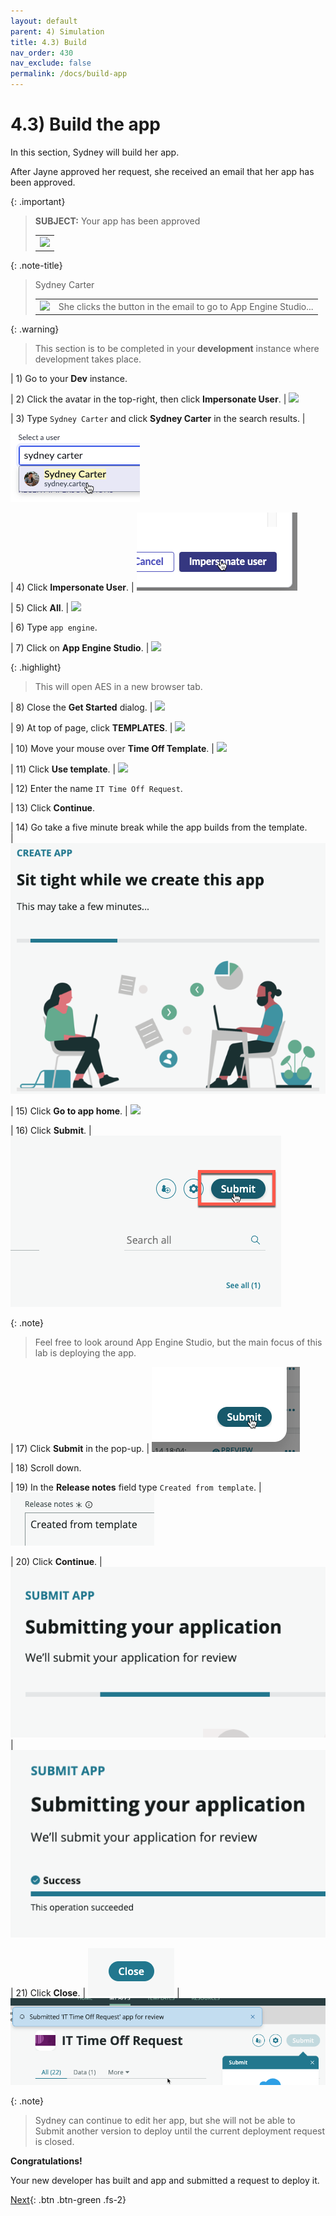 ```yaml
---
layout: default
parent: 4) Simulation
title: 4.3) Build
nav_order: 430
nav_exclude: false
permalink: /docs/build-app
---
```


# 4.3) Build the app

In this section, Sydney will build her app. 

After Jayne approved her request, she received an email that her app has been approved. 

{: .important}
> **SUBJECT:** Your app has been approved
> <table>
> <tbody>
> <tr>
> <td>
> <img src="https://creatorworkflowsnow.github.io/lab-aemc-utah/assets/images/2023-03-28-17-01-20.png">
> </td>
> </tr>
> </tbody>
> </table>

{: .note-title}
> Sydney Carter
> <table>
> <tbody>
> <tr>
> <td>
> <img src="https://creatorworkflowsnow.github.io/lab-aemc-utah/assets/images/2023-03-28-15-52-55.png">
> </td>
> <td>
> She clicks the button in the email to go to App Engine Studio...<br/>
> </td>
> </tr>
> </tbody>
> </table>

{: .warning}
>This section is to be completed in your **development** instance where development takes place.

| 1) Go to your **Dev** instance.

| 2) Click the avatar in the top-right, then click **Impersonate User**.
| ![](../assets/images/2023-03-14-12-59-49.png)

| 3) Type ```Sydney Carter``` and click **Sydney Carter** in the search results.
| ![](../assets/images/2023-03-14-12-34-01.png)

| 4) Click **Impersonate User**. 
| ![](../assets/images/2023-03-14-12-34-24.png)

| 5) Click **All**.
| ![](../assets/images/2023-03-14-12-35-45.png)

| 6) Type ```app engine```.

| 7) Click on **App Engine Studio**.
| ![](../assets/images/2023-03-14-13-01-05.png)

{: .highlight}
> This will open AES in a new browser tab.

| 8) Close the **Get Started** dialog. 
| ![](../assets/images/2023-03-14-13-01-52.png)

| 9) At top of page, click **TEMPLATES**.
| ![](../assets/images/2023-03-14-13-02-14.png)

| 10) Move your mouse over **Time Off Template**.
| ![](../assets/images/2023-03-14-13-02-40.png)

| 11) Click **Use template**.
| ![](../assets/images/2023-03-14-13-02-58.png)

| 12) Enter the name ```IT Time Off Request```.

| 13) Click **Continue**.

| 14) Go take a five minute break while the app builds from the template.  
| ![](../assets/images/2023-03-14-13-12-36.png)

| 15) Click **Go to app home**.
| ![](../assets/images/2023-03-14-13-10-46.png)

| 16) Click **Submit**.
| ![](../assets/images/2023-03-14-13-21-30.png)

{: .note}
> Feel free to look around App Engine Studio, but the main focus of this lab is deploying the app. 

| 17) Click **Submit** in the pop-up. 
| ![](../assets/images/2023-03-14-13-22-52.png)

| 18) Scroll down.

| 19) In the **Release notes** field type ```Created from template```.
| ![](../assets/images/2023-03-14-13-23-47.png)

| 20) Click **Continue**.
| ![](../assets/images/2023-03-14-13-24-23.png)
| ![](../assets/images/2023-03-14-13-24-30.png)

| 21) Click **Close**. 
| ![](../assets/images/2023-03-14-13-24-49.png)
| ![](../assets/images/2023-03-14-13-25-53.png)

{: .note}
> Sydney can continue to edit her app, but she will not be able to Submit another version to deploy until the current deployment request is closed.

**Congratulations!** 

Your new developer has built and app and submitted a request to deploy it.

[Next](/lab-aemc-utah/docs/collaboration){: .btn .btn-green .fs-2}
